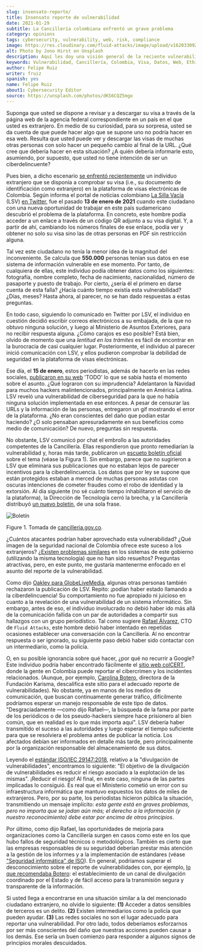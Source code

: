 ```yaml
---
slug: insensato-reporte/
title: Insensato reporte de vulnerabilidad
date: 2021-01-29
subtitle: La Cancillería colombiana enfrentó un grave problema
category: opinions
tags: cybersecurity, vulnerability, web, risk, compliance
image: https://res.cloudinary.com/fluid-attacks/image/upload/v1620330923/blog/insensato-reporte/cover_iye7uf.webp
alt: Photo by Jono Hirst on Unsplash
description: Aquí les doy una visión general de la reciente vulnerabilidad de seguridad de la Cancillería colombiana y su inadecuada divulgación en medios de comunicación.
keywords: Vulnerabilidad, Cancillería, Colombia, Visa, Datos, Web, Ethical Hacking, Pentesting
author: Felipe Ruiz
writer: fruiz
spanish: yes
name: Felipe Ruiz
about1: Cybersecurity Editor
source: https://unsplash.com/photos/dKS6CQZ5mgo
---
```


Suponga que usted se dispone a revisar y a descargar su visa a través de
la página web de la agencia federal correspondiente en un país en el que
usted es extranjero. En medio de su curiosidad, para su sorpresa, usted
se da cuenta de que puede hacer algo que se supone uno no podría hacer
en esa web. Resulta que usted puede ver y descargar las visas de muchas
otras personas con solo hacer un pequeño cambio al final de la URL. ¿Qué
cree que debería hacer en esta situación? ¿A quién debería informarle
esto, asumiendo, por supuesto, que usted no tiene intención de ser un
ciberdelincuente?

Pues bien, a dicho escenario [se enfrentó
recientemente](https://www.dw.com/es/colombia-falla-inform%C3%A1tica-expone-datos-de-550000-personas-extranjeras/a-56245939)
un individuo extranjero que se disponía a comprobar su visa (i.e., su
documento de identificación como extranjero) en la plataforma de visas
electrónicas de Colombia. Según informa el portal de noticias colombiano
[La Silla Vacía](https://lasillavacia.com/) (LSV) [en
Twitter](https://twitter.com/lasillavacia/status/1350221344231796747),
fue el pasado **13 de enero de 2021** cuando este ciudadano con una
nueva oportunidad de trabajar en este país sudamericano descubrió el
problema de la plataforma. En concreto, este hombre podía acceder a un
enlace a través de un código QR adjunto a su visa digital. Y, a partir
de ahí, cambiando los números finales de ese enlace, podía ver y obtener
no solo su visa sino las de otras personas en PDF sin restricción
alguna.

Tal vez este ciudadano no tenía la menor idea de la magnitud del
inconveniente. Se calcula que **550.000** personas tenían sus datos en
ese sistema de información vulnerable en ese momento. Por tanto, de
cualquiera de ellas, este individuo podía obtener datos como los
siguientes: fotografía, nombre completo, fecha de nacimiento,
nacionalidad, número de pasaporte y puesto de trabajo. Por cierto,
¿sería él el primero en darse cuenta de esta falla? ¿Hacía cuánto
tiempo existía esta vulnerabilidad? ¿Días, meses? Hasta ahora, al
parecer, no se han dado respuestas a estas preguntas.

En todo caso, siguiendo lo comunicado en Twitter por LSV, el individuo
en cuestión decidió escribir correos electrónicos a su embajada, de la
que no obtuvo ninguna solución, y luego al Ministerio de Asuntos
Exteriores, para no recibir respuesta alguna. ¿Cómo carajos es eso
posible? Está bien, olvido de momento que una *lentitud en los trámites*
es fácil de encontrar en la burocracia de casi cualquier lugar.
Posteriormente, el individuo al parecer inició comunicación con LSV, y
ellos pudieron comprobar la debilidad de seguridad en la plataforma de
visas electrónicas.

Ese día, el **15 de enero**, estos periodistas, además de hacerlo en las
redes sociales, [publicaron en su
web](https://lasillavacia.com/bache-seguridad-amenazo-los-datos-extranjeros-y-cancilleria-no-sabia-79749)
'TODO' lo que se sabía hasta el momento sobre el asunto. ¿Qué lograron
con su imprudencia? Adelantaron la Navidad para muchos hackers
malintencionados, principalmente en América Latina. LSV reveló una
vulnerabilidad de ciberseguridad para la que no había ninguna solución
implementada en ese entonces. A pesar de censurar las URLs y la
información de las personas, entregaron un gif mostrando el error de la
plataforma. ¿No eran conscientes del daño que podían estar haciendo? ¿O
solo pensaban apresuradamente en sus beneficios como medio de
comunicación? De nuevo, preguntas sin respuesta.

No obstante, LSV comunicó por chat el embrollo a las autoridades
competentes de la Cancillería. Ellas respondieron que pronto remediarían
la vulnerabilidad y, horas más tarde, publicaron un [escueto boletín
oficial](https://www.cancilleria.gov.co/newsroom/news/cancilleria-informa-falla-sistema-informacion-plataforma-visas-electronicas)
sobre el tema (véase la Figura 1). Sin embargo, parece que no sugirieron
a LSV que eliminara sus publicaciones que no estaban lejos de parecer
incentivos para la ciberdelincuencia. Los datos que por ley se supone
que están protegidos estaban a merced de muchas personas astutas con
oscuras intenciones de cometer fraudes como el robo de identidad y la
extorsión. Al día siguiente (no sé cuánto tiempo inhabilitaron el
servicio de la plataforma), la Dirección de Tecnología cerró la brecha,
y la Cancillería distribuyó [un nuevo
boletín](https://www.cancilleria.gov.co/newsroom/news/cancilleria-informa-fue-solucionada-superada-falla-presentada-sistema-informacion),
de una sola frase.

<div class="imgblock">

![Boletín](https://res.cloudinary.com/fluid-attacks/image/upload/v1620330921/blog/insensato-reporte/boletin_b0l6ye.webp)

<div class="title">

Figure 1. Tomada de [cancilleria.gov.co](https://www.cancilleria.gov.co/newsroom/news/cancilleria-informa-falla-sistema-informacion-plataforma-visas-electronicas).

</div>

</div>

¿Cuántos atacantes podrían haber aprovechado esta vulnerabilidad? ¿Qué
imagen de la seguridad nacional de Colombia ofrece este suceso a los
extranjeros? ¿[Existen problemas
similares](https://www.enter.co/empresas/seguridad/la-falla-de-la-cancilleria-colombiana-que-expuso-miles-de-visas/)
en los sistemas de este gobierno (utilizando la misma tecnología) que no
han sido resueltos? Preguntas atractivas, pero, en este punto, me
gustaría mantenerme enfocado en el asunto del reporte de la
vulnerabilidad.

Como dijo [Oakley para
GlobeLiveMedia](https://globelivemedia.com/news/a-computer-error-by-the-colombian-foreign-ministry-made-the-visas-of-some-550000-foreigners-public/),
algunas otras personas también rechazaron la publicación de LSV. Repito:
¡podían haber estado llamando a la ciberdelincuencia\! Su comportamiento
no fue apropiado ni juicioso en cuanto a la revelación de una
vulnerabilidad de un sistema informático. Sin embargo, antes de eso, el
individuo involucrado no debió haber ido más allá de la comunicación
fallida con un par de autoridades a compartir sus hallazgos con un grupo
periodístico. Tal como sugiere [Rafael
Álvarez](../../about-us/people/ralvarez/), CTO de `Fluid Attacks`, este
hombre debió haber intentado en repetidas ocasiones establecer una
conversación con la Cancillería. Al no encontrar respuesta o ser
ignorado, su siguiente paso debió haber sido contactar con un
intermediario, como la policía.

O, en su posible ignorancia sobre qué hacer, ¿por qué no recurrir a
Google? Este individuo podría haber encontrado fácilmente el [sitio web
colCERT](http://www.colcert.gov.co/), donde la gente en Colombia puede
reportar el cibercrimen y los incidentes relacionados. (Aunque, por
ejemplo, [Carolina
Botero](https://www.elespectador.com/opinion/la-importancia-de-reportar-fallos-en-sistemas-informaticos-del-estado/),
directora de la Fundación Karisma, descalifica este sitio para el
adecuado reporte de vulnerabilidades). No obstante, ya en manos de los
medios de comunicación, que buscan continuamente generar tráfico,
difícilmente podríamos esperar un manejo responsable de este tipo de
datos. "Desgraciadamente —como dijo Rafael—, la búsqueda de la fama por
parte de los periódicos o de los pseudo-hackers siempre hace prisionero
al bien común, que en realidad es lo que más importa aquí". LSV debería
haber transmitido el suceso a las autoridades y luego esperar el tiempo
suficiente para que se resolviera el problema antes de publicar la
noticia. Los afectados debían ser informados en detalle más tarde, pero
principalmente por la organización responsable del almacenamiento de sus
datos.

Leyendo el [estándar ISO/IEC 29147:2018](../iso-iec-29147/), relativo a
la "divulgación de vulnerabilidades", encontramos lo siguiente: "El
objetivo de la divulgación de vulnerabilidades es reducir el riesgo
asociado a la explotación de las mismas". ¡Reducir el riesgo\! Al final,
en este caso, ninguna de las partes implicadas lo consiguió. Es real que
el Ministerio cometió un error con su infraestructura informática que
mantuvo expuestos los datos de miles de extranjeros. Pero, por su parte,
los periodistas hicieron pública la situación, transmitiendo un mensaje
implícito: *esta gente está en graves problemas, pero no importa que se
jodan aún más; el derecho a la información (y nuestro reconocimiento)
debe estar por encima de otros principios*.

Por último, como dijo Rafael, las oportunidades de mejoría para
organizaciones como la Cancillería surgen en casos como este en los que
hubo fallos de seguridad técnicos o metodológicos. También es cierto que
las empresas responsables de su seguridad deberían prestar más atención
a la gestión de los informes y a la implementación de estándares (véase
["Seguridad informática" de ISO](https://www.iso.org/ics/35.030/x/)). En
general, podríamos superar el desconocimiento sobre el reporte de
vulnerabilidades con, por ejemplo, [lo que recomendaba
Botero](https://www.elespectador.com/opinion/la-importancia-de-reportar-fallos-en-sistemas-informaticos-del-estado/):
el establecimiento de un canal de divulgación coordinado por el Estado y
de fácil acceso para la transmisión segura y transparente de la
información.

Si usted llega a encontrarse en una situación similar a la del
mencionado ciudadano extranjero, no olvide lo siguiente: **(1)** Acceder
a datos sensibles de terceros es un delito. **(2)** Existen
intermediarios como la policía que pueden ayudar. **(3)** Las redes
sociales no son el lugar adecuado para reportar una vulnerabilidad. Por
otro lado, todos deberíamos esforzarnos por ser más conscientes del daño
que nuestras acciones pueden causar a los demás. Ese sería un buen
comienzo para responder a algunos signos de principios morales
descuidados.

